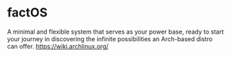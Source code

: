 # factOS
A minimal and flexible system that serves as your power base, ready to start your journey in discovering the infinite possibilities an Arch-based distro can offer.
https://wiki.archlinux.org/

